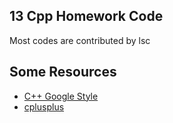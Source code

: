 13 Cpp Homework Code
------
Most codes are contributed by lsc

Some Resources
------
* [C++ Google Style][0]
* [cplusplus][1]


[0]: http://google-styleguide.googlecode.com/svn/trunk/cppguide.xml
[1]: http://www.cplusplus.com/
